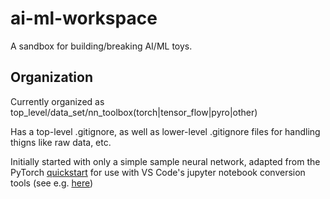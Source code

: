 # ai-ml-workspace
A sandbox for building/breaking AI/ML toys.

## Organization
Currently organized as top_level/data_set/nn_toolbox(torch|tensor_flow|pyro|other)

Has a top-level .gitignore, as well as lower-level .gitignore files for handling thigns like raw data, etc.

Initially started with only a simple sample neural network, adapted from the PyTorch [quickstart](https://pytorch.org/tutorials/beginner/basics/quickstart_tutorial.html) for use with VS Code's jupyter notebook conversion tools (see e.g. [here](https://code.visualstudio.com/docs/datascience/jupyter-notebooks))
 